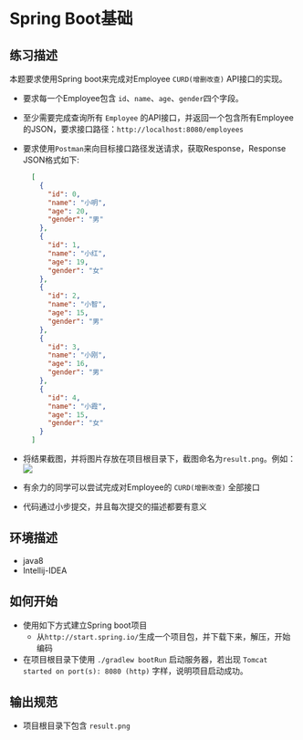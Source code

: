 # Spring Boot基础

## 练习描述
  本题要求使用Spring boot来完成对Employee `CURD(增删改查)` API接口的实现。
  - 要求每一个Employee包含 `id`、`name`、`age`、`gender`四个字段。
  - 至少需要完成查询所有 `Employee` 的API接口，并返回一个包含所有Employee的JSON，要求接口路径：`http://localhost:8080/employees`
  - 要求使用`Postman`来向目标接口路径发送请求，获取Response，Response JSON格式如下:
        
      ```json
        [
          {
            "id": 0,
            "name": "小明",
            "age": 20,
            "gender": "男"
          },
          {
            "id": 1,
            "name": "小红",
            "age": 19,
            "gender": "女"  
          },
          {
            "id": 2,
            "name": "小智",
            "age": 15,
            "gender": "男"
          },
          {
            "id": 3,
            "name": "小刚",
            "age": 16,
            "gender": "男"
          },
          {
            "id": 4,
            "name": "小霞",
            "age": 15,
            "gender": "女"
          }
        ]
      ```
  - 将结果截图，并将图片存放在项目根目录下，截图命名为`result.png`。例如：
    ![](https://raw.githubusercontent.com/tws-online-quiz/spring-boot-quiz/master/example.png)
  - 有余力的同学可以尝试完成对Employee的 `CURD(增删改查)` 全部接口
  - 代码通过小步提交，并且每次提交的描述都要有意义

## 环境描述 
- java8
- Intellij-IDEA

## 如何开始
- 使用如下方式建立Spring boot项目
  - 从`http://start.spring.io/`生成一个项目包，并下载下来，解压，开始编码
- 在项目根目录下使用 `./gradlew bootRun` 启动服务器，若出现 `Tomcat started on port(s): 8080 (http)` 字样，说明项目启动成功。

## 输出规范
- 项目根目录下包含 `result.png` 
    
